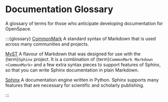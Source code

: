 # Documentation Glossary

A glossary of terms for those who anticipate developing documentation for OpenSpace.


:::{glossary}
[CommonMark](https://commonmark.org/)
    A standard syntax of Markdown that is used across many communities and projects.

[MyST](https://myst-parser.readthedocs.io/en/latest/using/syntax.html)
    A flavour of Markdown that was designed for use with the {term}`Sphinx` project.
    It is a combination of {term}`CommonMark Markdown <CommonMark>` and a few extra
    syntax pieces to support features of Sphinx, so that you can write Sphinx
    documentation in plain Markdown. 

[Sphinx](https://www.sphinx-doc.org/en/master/)
    A documentation engine written in Python. Sphinx supports many features that are
    necessary for scientific and scholarly publishing. 

:::